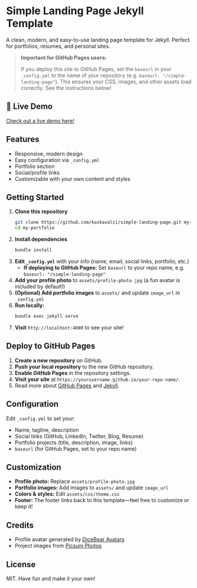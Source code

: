 # Simple Landing Page Jekyll Template

A clean, modern, and easy-to-use landing page template for Jekyll. Perfect for portfolios, resumes, and personal sites.

> **Important for GitHub Pages users:**
>
> If you deploy this site to GitHub Pages, set the `baseurl` in your `_config.yml` to the name of your repository (e.g. `baseurl: "/simple-landing-page"`).
> This ensures your CSS, images, and other assets load correctly. See the instructions below!

## 🚀 Live Demo
[Check out a live demo here!](https://kaskavalci.github.io/simple-landing-page/)

## Features
- Responsive, modern design
- Easy configuration via `_config.yml`
- Portfolio section
- Social/profile links
- Customizable with your own content and styles

## Getting Started

1. **Clone this repository**
   ```bash
   git clone https://github.com/kaskavalci/simple-landing-page.git my-portfolio
   cd my-portfolio
   ```
2. **Install dependencies**
   ```bash
   bundle install
   ```
3. **Edit `_config.yml`** with your info (name, email, social links, portfolio, etc.)
   - **If deploying to GitHub Pages:** Set `baseurl` to your repo name, e.g. `baseurl: "/simple-landing-page"`
4. **Add your profile photo** to `assets/profile-photo.jpg` (a fun avatar is included by default!)
5. **(Optional) Add portfolio images** to `assets/` and update `image_url` in `_config.yml`
6. **Run locally:**
   ```bash
   bundle exec jekyll serve
   ```
7. **Visit** `http://localhost:4000` to see your site!

## Deploy to GitHub Pages

1. **Create a new repository** on GitHub.
2. **Push your local repository** to the new GitHub repository.
3. **Enable GitHub Pages** in the repository settings.
4. **Visit your site** at `https://yourusername.github.io/your-repo-name/`.
5. Read more about [GitHub Pages](https://docs.github.com/en/pages) and [Jekyll](https://jekyllrb.com/docs/pages/).

## Configuration
Edit `_config.yml` to set your:
- Name, tagline, description
- Social links (GitHub, LinkedIn, Twitter, Blog, Resume)
- Portfolio projects (title, description, image, links)
- `baseurl` (for GitHub Pages, set to your repo name)

## Customization
- **Profile photo:** Replace `assets/profile-photo.jpg`
- **Portfolio images:** Add images to `assets/` and update `image_url`
- **Colors & styles:** Edit `assets/css/theme.css`
- **Footer:** The footer links back to this template—feel free to customize or keep it!

## Credits
- Profile avatar generated by [DiceBear Avatars](https://avatars.dicebear.com/)
- Project images from [Picsum Photos](https://picsum.photos/)

## License
MIT. Have fun and make it your own!
